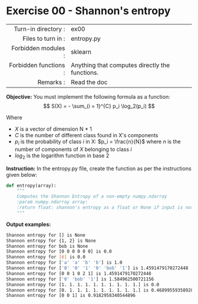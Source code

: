 # Exercise 00 - Shannon's entropy

|                         |                    |
| -----------------------:| ------------------ |
|   Turn-in directory :   |  ex00              |
|   Files to turn in :    |  entropy.py           |
|   Forbidden modules :   |  sklearn            |
|   Forbidden functions : |  Anything that computes directly the functions. |
|   Remarks :             |  Read the doc      |


**Objective:**
You must implement the following formula as a function: 
$$
S(X) = - \sum_{i = 1}^{C} p_i \log_2(p_i)
$$

Where
- $X$ is a vector of dimension N * 1
- $C$ is the number of different class found in X's components 
- $p_i$ is the probability of class $i$ in X: $p_i = \frac{n}{N}$ where $n$ is the number of components of $X$ belonging to class $i$
- $log_2$ is the logarithm function in base 2 

**Instruction:**
In the entropy.py file, create the function as per the instructions given below:

```python
def entropy(array):
    """
    Computes the Shannon Entropy of a non-empty numpy.ndarray
    :param numpy.ndarray array: 
    :return float: shannon's entropy as a float or None if input is not a non-empty numpy.ndarray 
    """
```

**Output examples:**
```bash
Shannon entropy for [] is None
Shannon entropy for {1, 2} is None
Shannon entropy for bob is None
Shannon entropy for [0 0 0 0 0 0] is 0.0
Shannon entropy for [6] is 0.0
Shannon entropy for ['a' 'a' 'b' 'b'] is 1.0
Shannon entropy for ['0' '0' '1' '0' 'bob' '1'] is 1.4591479170272448
Shannon entropy for [0 0 1 0 2 1] is 1.4591479170272448
Shannon entropy for ['0' 'bob' '1'] is 1.584962500721156
Shannon entropy for [1. 1. 1. 1. 1. 1. 1. 1. 1. 1.] is 0.0
Shannon entropy for [0. 1. 1. 1. 1. 1. 1. 1. 1. 1.] is 0.4689955935892812
Shannon entropy for [0 0 1] is 0.9182958340544896
```